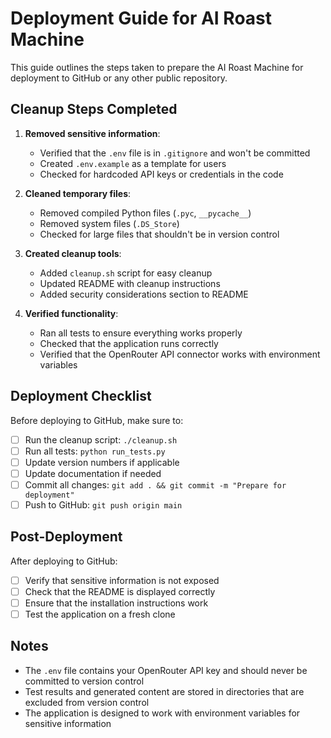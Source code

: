 # Deployment Guide for AI Roast Machine

This guide outlines the steps taken to prepare the AI Roast Machine for deployment to GitHub or any other public repository.

## Cleanup Steps Completed

1. **Removed sensitive information**:
   - Verified that the `.env` file is in `.gitignore` and won't be committed
   - Created `.env.example` as a template for users
   - Checked for hardcoded API keys or credentials in the code

2. **Cleaned temporary files**:
   - Removed compiled Python files (`.pyc`, `__pycache__`)
   - Removed system files (`.DS_Store`)
   - Checked for large files that shouldn't be in version control

3. **Created cleanup tools**:
   - Added `cleanup.sh` script for easy cleanup
   - Updated README with cleanup instructions
   - Added security considerations section to README

4. **Verified functionality**:
   - Ran all tests to ensure everything works properly
   - Checked that the application runs correctly
   - Verified that the OpenRouter API connector works with environment variables

## Deployment Checklist

Before deploying to GitHub, make sure to:

- [ ] Run the cleanup script: `./cleanup.sh`
- [ ] Run all tests: `python run_tests.py`
- [ ] Update version numbers if applicable
- [ ] Update documentation if needed
- [ ] Commit all changes: `git add . && git commit -m "Prepare for deployment"`
- [ ] Push to GitHub: `git push origin main`

## Post-Deployment

After deploying to GitHub:

- [ ] Verify that sensitive information is not exposed
- [ ] Check that the README is displayed correctly
- [ ] Ensure that the installation instructions work
- [ ] Test the application on a fresh clone

## Notes

- The `.env` file contains your OpenRouter API key and should never be committed to version control
- Test results and generated content are stored in directories that are excluded from version control
- The application is designed to work with environment variables for sensitive information 
